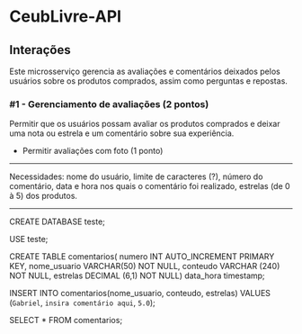 # CeubLivre-API

## Interações

Este microsserviço gerencia as avaliações e comentários deixados pelos usuários sobre os produtos comprados, assim como
perguntas e repostas.

### #1 - Gerenciamento de avaliações (2 pontos)

Permitir que os usuários possam avaliar os produtos comprados e deixar uma nota ou estrela e um comentário sobre sua
experiência.

* Permitir avaliações com foto (1 ponto)

---

Necessidades: nome do usuário, limite de caracteres (?), número do comentário, data e hora nos quais o comentário foi realizado, estrelas (de 0 à 5) dos produtos.

---

CREATE DATABASE teste;

USE teste;

CREATE TABLE comentarios(
   numero INT AUTO_INCREMENT PRIMARY KEY,
   nome_usuario VARCHAR(50) NOT NULL,
   conteudo VARCHAR (240) NOT NULL,
   estrelas DECIMAL (6,1) NOT NULL)
   data_hora timestamp;

INSERT INTO comentarios(nome_usuario, conteudo, estrelas) VALUES
(`Gabriel`, `insira comentário aqui`, `5.0`);
   
SELECT * FROM comentarios;
